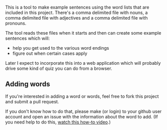 This is a tool to make example sentences using the word lists that are included in this
project.  There's a comma delimited file with nouns, a comma delimited file with adjectives
and a comma delimited file with pronouns.

The tool reads these files when it starts and then can create some example sentences
which will:

* help you get used to the various word endings
* figure out when certain cases apply

Later I expect to incorporate this into a web application which will probably drive
some kind of quiz you can do from a browser.

Adding words
------------
If you're interested in adding a word or words, feel free to fork this project and
submit a pull request. 

If you don't know how to do that, please make (or login) to your github user account
and open an issue with the information about the word to add. (If you need help
to do this, [watch this how-to video](https://vimeo.com/123803128).)
